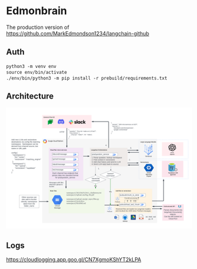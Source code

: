 # Edmonbrain

The production version of https://github.com/MarkEdmondson1234/langchain-github

## Auth

```
python3 -m venv env
source env/bin/activate
./env/bin/python3 -m pip install -r prebuild/requirements.txt
```

## Architecture

![](llm-arch.png)


## Logs

https://cloudlogging.app.goo.gl/CN7XgmoKShYT2kLPA